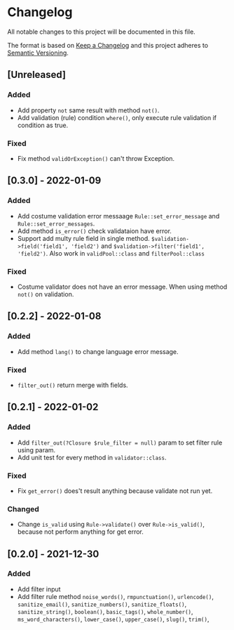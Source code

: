 # Changelog
All notable changes to this project will be documented in this file.

The format is based on [Keep a Changelog](http://keepachangelog.com/)
and this project adheres to [Semantic Versioning](http://semver.org/).

## [Unreleased]
### Added
- Add property `not` same result with method `not()`.
- Add validation (rule) condition `where()`, only execute rule validation if condition as true.

### Fixed
- Fix method `validOrException()` can't throw Exception.

## [0.3.0] - 2022-01-09
### Added
- Add costume validation error messaage `Rule::set_error_message` and `Rule::set_error_messages`.
- Add method `is_error()` check validataion have error.
- Support add multy rule field in single method. `$validation->field('field1', 'field2')` and `$validation->filter('field1', 'field2')`. Also work in `validPool::class` and `filterPool::class`

### Fixed
- Costume validator does not have an error message. When using method `not()` on validation.

## [0.2.2] - 2022-01-08
### Added
- Add method `lang()` to change language error message.

### Fixed
- `filter_out()` return merge with fields.

## [0.2.1] - 2022-01-02
### Added
- Add `filter_out(?Closure $rule_filter = null)` param to set filter rule using param.
- Add unit test for every method in `validator::class`.

### Fixed
- Fix `get_error()` does't result anything because validate not run yet.

### Changed
- Change `is_valid` using `Rule->validate()` over `Rule->is_valid()`, because not perform anything for get error.

## [0.2.0] - 2021-12-30
### Added
- Add filter input
- Add filter rule method `noise_words()`, `rmpunctuation()`, `urlencode()`, `sanitize_email()`, `sanitize_numbers()`, `sanitize_floats()`, `sanitize_string()`, `boolean()`, `basic_tags()`, `whole_number()`, `ms_word_characters()`, `lower_case()`, `upper_case()`, `slug()`, `trim()`, 
